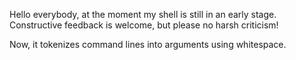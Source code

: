 Hello everybody, at the moment my shell is still in an early stage. Constructive feedback is welcome, but please no harsh criticism!

Now, it tokenizes command lines into arguments using whitespace.  
